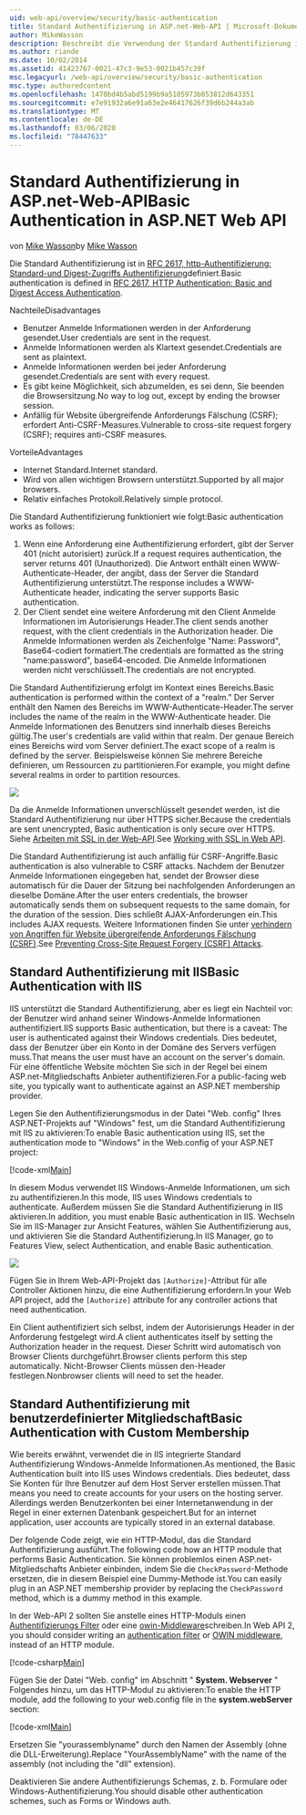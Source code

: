 ```yaml
---
uid: web-api/overview/security/basic-authentication
title: Standard Authentifizierung in ASP.net-Web-API | Microsoft-Dokumentation
author: MikeWasson
description: Beschreibt die Verwendung der Standard Authentifizierung in ASP.net-Web-API.
ms.author: riande
ms.date: 10/02/2014
ms.assetid: 41423767-0021-47c3-9e53-0021b457c39f
msc.legacyurl: /web-api/overview/security/basic-authentication
msc.type: authoredcontent
ms.openlocfilehash: 1470bd4b5abd5199b9a5105973b053812d643351
ms.sourcegitcommit: e7e91932a6e91a63e2e46417626f39d6b244a3ab
ms.translationtype: MT
ms.contentlocale: de-DE
ms.lasthandoff: 03/06/2020
ms.locfileid: "78447633"
---
```

# <a name="basic-authentication-in-aspnet-web-api"></a><span data-ttu-id="b6a8c-103">Standard Authentifizierung in ASP.net-Web-API</span><span class="sxs-lookup"><span data-stu-id="b6a8c-103">Basic Authentication in ASP.NET Web API</span></span>

<span data-ttu-id="b6a8c-104">von [Mike Wasson](https://github.com/MikeWasson)</span><span class="sxs-lookup"><span data-stu-id="b6a8c-104">by [Mike Wasson](https://github.com/MikeWasson)</span></span>

<span data-ttu-id="b6a8c-105">Die Standard Authentifizierung ist in [RFC 2617, http-Authentifizierung: Standard-und Digest-Zugriffs Authentifizierung](http://www.ietf.org/rfc/rfc2617.txt)definiert.</span><span class="sxs-lookup"><span data-stu-id="b6a8c-105">Basic authentication is defined in [RFC 2617, HTTP Authentication: Basic and Digest Access Authentication](http://www.ietf.org/rfc/rfc2617.txt).</span></span>

<span data-ttu-id="b6a8c-106">Nachteile</span><span class="sxs-lookup"><span data-stu-id="b6a8c-106">Disadvantages</span></span>

- <span data-ttu-id="b6a8c-107">Benutzer Anmelde Informationen werden in der Anforderung gesendet.</span><span class="sxs-lookup"><span data-stu-id="b6a8c-107">User credentials are sent in the request.</span></span>
- <span data-ttu-id="b6a8c-108">Anmelde Informationen werden als Klartext gesendet.</span><span class="sxs-lookup"><span data-stu-id="b6a8c-108">Credentials are sent as plaintext.</span></span>
- <span data-ttu-id="b6a8c-109">Anmelde Informationen werden bei jeder Anforderung gesendet.</span><span class="sxs-lookup"><span data-stu-id="b6a8c-109">Credentials are sent with every request.</span></span>
- <span data-ttu-id="b6a8c-110">Es gibt keine Möglichkeit, sich abzumelden, es sei denn, Sie beenden die Browsersitzung.</span><span class="sxs-lookup"><span data-stu-id="b6a8c-110">No way to log out, except by ending the browser session.</span></span>
- <span data-ttu-id="b6a8c-111">Anfällig für Website übergreifende Anforderungs Fälschung (CSRF); erfordert Anti-CSRF-Measures.</span><span class="sxs-lookup"><span data-stu-id="b6a8c-111">Vulnerable to cross-site request forgery (CSRF); requires anti-CSRF measures.</span></span>

<span data-ttu-id="b6a8c-112">Vorteile</span><span class="sxs-lookup"><span data-stu-id="b6a8c-112">Advantages</span></span>

- <span data-ttu-id="b6a8c-113">Internet Standard.</span><span class="sxs-lookup"><span data-stu-id="b6a8c-113">Internet standard.</span></span>
- <span data-ttu-id="b6a8c-114">Wird von allen wichtigen Browsern unterstützt.</span><span class="sxs-lookup"><span data-stu-id="b6a8c-114">Supported by all major browsers.</span></span>
- <span data-ttu-id="b6a8c-115">Relativ einfaches Protokoll.</span><span class="sxs-lookup"><span data-stu-id="b6a8c-115">Relatively simple protocol.</span></span>

<span data-ttu-id="b6a8c-116">Die Standard Authentifizierung funktioniert wie folgt:</span><span class="sxs-lookup"><span data-stu-id="b6a8c-116">Basic authentication works as follows:</span></span>

1. <span data-ttu-id="b6a8c-117">Wenn eine Anforderung eine Authentifizierung erfordert, gibt der Server 401 (nicht autorisiert) zurück.</span><span class="sxs-lookup"><span data-stu-id="b6a8c-117">If a request requires authentication, the server returns 401 (Unauthorized).</span></span> <span data-ttu-id="b6a8c-118">Die Antwort enthält einen WWW-Authenticate-Header, der angibt, dass der Server die Standard Authentifizierung unterstützt.</span><span class="sxs-lookup"><span data-stu-id="b6a8c-118">The response includes a WWW-Authenticate header, indicating the server supports Basic authentication.</span></span>
2. <span data-ttu-id="b6a8c-119">Der Client sendet eine weitere Anforderung mit den Client Anmelde Informationen im Autorisierungs Header.</span><span class="sxs-lookup"><span data-stu-id="b6a8c-119">The client sends another request, with the client credentials in the Authorization header.</span></span> <span data-ttu-id="b6a8c-120">Die Anmelde Informationen werden als Zeichenfolge "Name: Password", Base64-codiert formatiert.</span><span class="sxs-lookup"><span data-stu-id="b6a8c-120">The credentials are formatted as the string "name:password", base64-encoded.</span></span> <span data-ttu-id="b6a8c-121">Die Anmelde Informationen werden nicht verschlüsselt.</span><span class="sxs-lookup"><span data-stu-id="b6a8c-121">The credentials are not encrypted.</span></span>

<span data-ttu-id="b6a8c-122">Die Standard Authentifizierung erfolgt im Kontext eines Bereichs.</span><span class="sxs-lookup"><span data-stu-id="b6a8c-122">Basic authentication is performed within the context of a "realm."</span></span> <span data-ttu-id="b6a8c-123">Der Server enthält den Namen des Bereichs im WWW-Authenticate-Header.</span><span class="sxs-lookup"><span data-stu-id="b6a8c-123">The server includes the name of the realm in the WWW-Authenticate header.</span></span> <span data-ttu-id="b6a8c-124">Die Anmelde Informationen des Benutzers sind innerhalb dieses Bereichs gültig.</span><span class="sxs-lookup"><span data-stu-id="b6a8c-124">The user's credentials are valid within that realm.</span></span> <span data-ttu-id="b6a8c-125">Der genaue Bereich eines Bereichs wird vom Server definiert.</span><span class="sxs-lookup"><span data-stu-id="b6a8c-125">The exact scope of a realm is defined by the server.</span></span> <span data-ttu-id="b6a8c-126">Beispielsweise können Sie mehrere Bereiche definieren, um Ressourcen zu partitionieren.</span><span class="sxs-lookup"><span data-stu-id="b6a8c-126">For example, you might define several realms in order to partition resources.</span></span>

![](basic-authentication/_static/image1.png)

<span data-ttu-id="b6a8c-127">Da die Anmelde Informationen unverschlüsselt gesendet werden, ist die Standard Authentifizierung nur über HTTPS sicher.</span><span class="sxs-lookup"><span data-stu-id="b6a8c-127">Because the credentials are sent unencrypted, Basic authentication is only secure over HTTPS.</span></span> <span data-ttu-id="b6a8c-128">Siehe [Arbeiten mit SSL in der Web-API](working-with-ssl-in-web-api.md).</span><span class="sxs-lookup"><span data-stu-id="b6a8c-128">See [Working with SSL in Web API](working-with-ssl-in-web-api.md).</span></span>

<span data-ttu-id="b6a8c-129">Die Standard Authentifizierung ist auch anfällig für CSRF-Angriffe.</span><span class="sxs-lookup"><span data-stu-id="b6a8c-129">Basic authentication is also vulnerable to CSRF attacks.</span></span> <span data-ttu-id="b6a8c-130">Nachdem der Benutzer Anmelde Informationen eingegeben hat, sendet der Browser diese automatisch für die Dauer der Sitzung bei nachfolgenden Anforderungen an dieselbe Domäne.</span><span class="sxs-lookup"><span data-stu-id="b6a8c-130">After the user enters credentials, the browser automatically sends them on subsequent requests to the same domain, for the duration of the session.</span></span> <span data-ttu-id="b6a8c-131">Dies schließt AJAX-Anforderungen ein.</span><span class="sxs-lookup"><span data-stu-id="b6a8c-131">This includes AJAX requests.</span></span> <span data-ttu-id="b6a8c-132">Weitere Informationen finden Sie unter [verhindern von Angriffen für Website übergreifende Anforderungs Fälschung (CSRF)](preventing-cross-site-request-forgery-csrf-attacks.md).</span><span class="sxs-lookup"><span data-stu-id="b6a8c-132">See [Preventing Cross-Site Request Forgery (CSRF) Attacks](preventing-cross-site-request-forgery-csrf-attacks.md).</span></span>

## <a name="basic-authentication-with-iis"></a><span data-ttu-id="b6a8c-133">Standard Authentifizierung mit IIS</span><span class="sxs-lookup"><span data-stu-id="b6a8c-133">Basic Authentication with IIS</span></span>

<span data-ttu-id="b6a8c-134">IIS unterstützt die Standard Authentifizierung, aber es liegt ein Nachteil vor: der Benutzer wird anhand seiner Windows-Anmelde Informationen authentifiziert.</span><span class="sxs-lookup"><span data-stu-id="b6a8c-134">IIS supports Basic authentication, but there is a caveat: The user is authenticated against their Windows credentials.</span></span> <span data-ttu-id="b6a8c-135">Dies bedeutet, dass der Benutzer über ein Konto in der Domäne des Servers verfügen muss.</span><span class="sxs-lookup"><span data-stu-id="b6a8c-135">That means the user must have an account on the server's domain.</span></span> <span data-ttu-id="b6a8c-136">Für eine öffentliche Website möchten Sie sich in der Regel bei einem ASP.net-Mitgliedschafts Anbieter authentifizieren.</span><span class="sxs-lookup"><span data-stu-id="b6a8c-136">For a public-facing web site, you typically want to authenticate against an ASP.NET membership provider.</span></span>

<span data-ttu-id="b6a8c-137">Legen Sie den Authentifizierungsmodus in der Datei "Web. config" Ihres ASP.NET-Projekts auf "Windows" fest, um die Standard Authentifizierung mit IIS zu aktivieren:</span><span class="sxs-lookup"><span data-stu-id="b6a8c-137">To enable Basic authentication using IIS, set the authentication mode to "Windows" in the Web.config of your ASP.NET project:</span></span>

[!code-xml[Main](basic-authentication/samples/sample1.xml)]

<span data-ttu-id="b6a8c-138">In diesem Modus verwendet IIS Windows-Anmelde Informationen, um sich zu authentifizieren.</span><span class="sxs-lookup"><span data-stu-id="b6a8c-138">In this mode, IIS uses Windows credentials to authenticate.</span></span> <span data-ttu-id="b6a8c-139">Außerdem müssen Sie die Standard Authentifizierung in IIS aktivieren.</span><span class="sxs-lookup"><span data-stu-id="b6a8c-139">In addition, you must enable Basic authentication in IIS.</span></span> <span data-ttu-id="b6a8c-140">Wechseln Sie im IIS-Manager zur Ansicht Features, wählen Sie Authentifizierung aus, und aktivieren Sie die Standard Authentifizierung.</span><span class="sxs-lookup"><span data-stu-id="b6a8c-140">In IIS Manager, go to Features View, select Authentication, and enable Basic authentication.</span></span>

![](basic-authentication/_static/image2.png)

<span data-ttu-id="b6a8c-141">Fügen Sie in Ihrem Web-API-Projekt das `[Authorize]`-Attribut für alle Controller Aktionen hinzu, die eine Authentifizierung erfordern.</span><span class="sxs-lookup"><span data-stu-id="b6a8c-141">In your Web API project, add the `[Authorize]` attribute for any controller actions that need authentication.</span></span>

<span data-ttu-id="b6a8c-142">Ein Client authentifiziert sich selbst, indem der Autorisierungs Header in der Anforderung festgelegt wird.</span><span class="sxs-lookup"><span data-stu-id="b6a8c-142">A client authenticates itself by setting the Authorization header in the request.</span></span> <span data-ttu-id="b6a8c-143">Dieser Schritt wird automatisch von Browser Clients durchgeführt.</span><span class="sxs-lookup"><span data-stu-id="b6a8c-143">Browser clients perform this step automatically.</span></span> <span data-ttu-id="b6a8c-144">Nicht-Browser Clients müssen den-Header festlegen.</span><span class="sxs-lookup"><span data-stu-id="b6a8c-144">Nonbrowser clients will need to set the header.</span></span>

## <a name="basic-authentication-with-custom-membership"></a><span data-ttu-id="b6a8c-145">Standard Authentifizierung mit benutzerdefinierter Mitgliedschaft</span><span class="sxs-lookup"><span data-stu-id="b6a8c-145">Basic Authentication with Custom Membership</span></span>

<span data-ttu-id="b6a8c-146">Wie bereits erwähnt, verwendet die in IIS integrierte Standard Authentifizierung Windows-Anmelde Informationen.</span><span class="sxs-lookup"><span data-stu-id="b6a8c-146">As mentioned, the Basic Authentication built into IIS uses Windows credentials.</span></span> <span data-ttu-id="b6a8c-147">Dies bedeutet, dass Sie Konten für Ihre Benutzer auf dem Host Server erstellen müssen.</span><span class="sxs-lookup"><span data-stu-id="b6a8c-147">That means you need to create accounts for your users on the hosting server.</span></span> <span data-ttu-id="b6a8c-148">Allerdings werden Benutzerkonten bei einer Internetanwendung in der Regel in einer externen Datenbank gespeichert.</span><span class="sxs-lookup"><span data-stu-id="b6a8c-148">But for an internet application, user accounts are typically stored in an external database.</span></span>

<span data-ttu-id="b6a8c-149">Der folgende Code zeigt, wie ein HTTP-Modul, das die Standard Authentifizierung ausführt.</span><span class="sxs-lookup"><span data-stu-id="b6a8c-149">The following code how an HTTP module that performs Basic Authentication.</span></span> <span data-ttu-id="b6a8c-150">Sie können problemlos einen ASP.net-Mitgliedschafts Anbieter einbinden, indem Sie die `CheckPassword`-Methode ersetzen, die in diesem Beispiel eine Dummy-Methode ist.</span><span class="sxs-lookup"><span data-stu-id="b6a8c-150">You can easily plug in an ASP.NET membership provider by replacing the `CheckPassword` method, which is a dummy method in this example.</span></span>

<span data-ttu-id="b6a8c-151">In der Web-API 2 sollten Sie anstelle eines HTTP-Moduls einen [Authentifizierungs Filter](authentication-filters.md) oder eine [owin-Middleware](../../../aspnet/overview/owin-and-katana/index.md)schreiben.</span><span class="sxs-lookup"><span data-stu-id="b6a8c-151">In Web API 2, you should consider writing an [authentication filter](authentication-filters.md) or [OWIN middleware](../../../aspnet/overview/owin-and-katana/index.md), instead of an HTTP module.</span></span>

[!code-csharp[Main](basic-authentication/samples/sample2.cs)]

<span data-ttu-id="b6a8c-152">Fügen Sie der Datei "Web. config" im Abschnitt " **System. Webserver** " Folgendes hinzu, um das HTTP-Modul zu aktivieren:</span><span class="sxs-lookup"><span data-stu-id="b6a8c-152">To enable the HTTP module, add the following to your web.config file in the **system.webServer** section:</span></span>

[!code-xml[Main](basic-authentication/samples/sample3.xml?highlight=4)]

<span data-ttu-id="b6a8c-153">Ersetzen Sie "yourassemblyname" durch den Namen der Assembly (ohne die DLL-Erweiterung).</span><span class="sxs-lookup"><span data-stu-id="b6a8c-153">Replace "YourAssemblyName" with the name of the assembly (not including the "dll" extension).</span></span>

<span data-ttu-id="b6a8c-154">Deaktivieren Sie andere Authentifizierungs Schemas, z. b. Formulare oder Windows-Authentifizierung.</span><span class="sxs-lookup"><span data-stu-id="b6a8c-154">You should disable other authentication schemes, such as Forms or Windows auth.</span></span>
